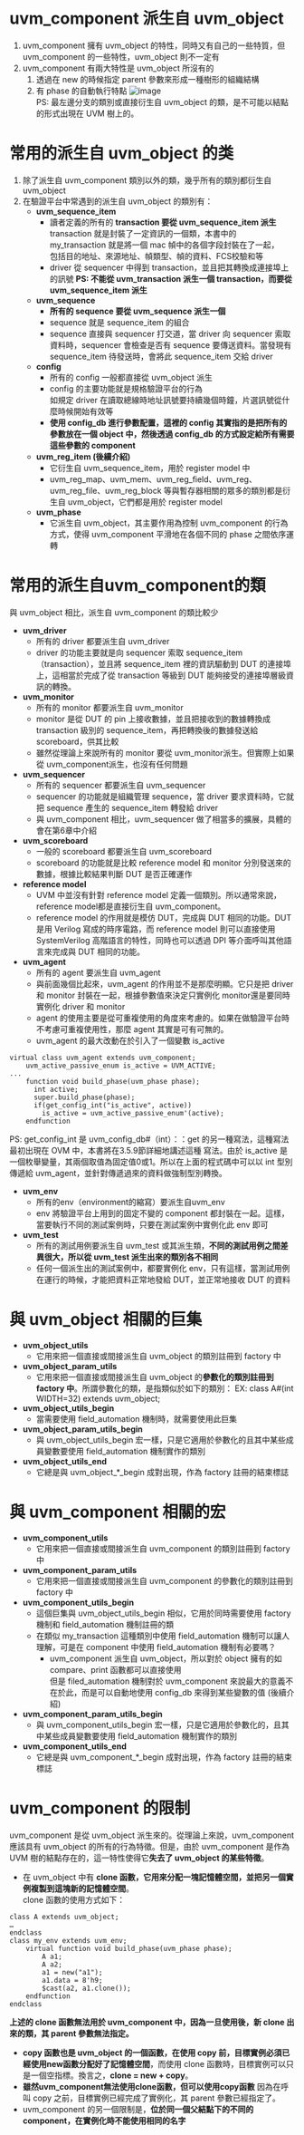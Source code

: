 # uvm_component 派生自 uvm_object
1. uvm_component 擁有 uvm_object 的特性，同時又有自己的一些特質，但 uvm_component 的一些特性，uvm_object 則不一定有
2. uvm_component 有兩大特性是 uvm_object 所沒有的
    1. 透過在 new 的時候指定 parent 參數來形成一種樹形的組織結構
    2. 有 phase 的自動執行特點
![image](https://github.com/user-attachments/assets/386be6d9-686e-4a92-9ed9-5c7d480f7ab1)  
PS: 最左邊分支的類別或直接衍生自 uvm_object 的類，是不可能以結點的形式出現在 UVM 樹上的。
# 常用的派生自 uvm_object 的类
1. 除了派生自 uvm_component 類別以外的類，幾乎所有的類別都衍生自 uvm_object
2. 在驗證平台中常遇到的派生自 uvm_object 的類別有：
    * **uvm_sequence_item**
      * 讀者定義的所有的 **transaction 要從 uvm_sequence_item 派生**  
        transaction 就是封裝了一定資訊的一個類，本書中的 my_transaction 就是將一個 mac 幀中的各個字段封裝在了一起，  
        包括目的地址、來源地址、幀類型、幀的資料、FCS校驗和等
      * driver 從 sequencer 中得到 transaction，並且把其轉換成連接埠上的訊號
        **PS: 不能從 uvm_transaction 派生一個 transaction，而要從 uvm_sequence_item 派生**
    * **uvm_sequence**
      * **所有的 sequence 要從 uvm_sequence 派生一個**
      * sequence 就是 sequence_item 的組合
      * sequence 直接與 sequencer 打交道，當 driver 向 sequencer 索取資料時，sequencer 會檢查是否有 sequence 要傳送資料。當發現有 sequence_item 待發送時，會將此 sequence_item 交給 driver
    * **config**
      * 所有的 config 一般都直接從 uvm_object 派生
      * config 的主要功能就是規格驗證平台的行為  
        如規定 driver 在讀取總線時地址訊號要持續幾個時鐘，片選訊號從什麼時候開始有效等
      * **使用 config_db 進行參數配置，這裡的 config 其實指的是把所有的參數放在一個 object 中，然後透過 config_db 的方式設定給所有需要這些參數的 component**
    * **uvm_reg_item (後續介紹)**
      * 它衍生自 uvm_sequence_item，用於 register model 中
      * uvm_reg_map、uvm_mem、uvm_reg_field、uvm_reg、uvm_reg_file、uvm_reg_block 等與暫存器相關的眾多的類別都是衍生自
uvm_object，它們都是用於 register model
    * **uvm_phase**
      * 它派生自 uvm_object，其主要作用為控制 uvm_component 的行為方式，使得 uvm_component 平滑地在各個不同的 phase 之間依序運轉
# 常用的派生自uvm_component的類
與 uvm_object 相比，派生自 uvm_component 的類比較少
* **uvm_driver**
    * 所有的 driver 都要派生自 uvm_driver
    * driver 的功能主要就是向 sequencer 索取 sequence_item（transaction），並且將 sequence_item 裡的資訊驅動到 DUT 的連接埠上，這相當於完成了從 transaction 等級到 DUT 能夠接受的連接埠層級資訊的轉換。
* **uvm_monitor**
    * 所有的 monitor 都要派生自 uvm_monitor
    * monitor 是從 DUT 的 pin 上接收數據，並且把接收到的數據轉換成 transaction 級別的 sequence_item，再把轉換後的數據發送給 
scoreboard，供其比較
    * 雖然從理論上來說所有的 monitor 要從 uvm_monitor派生。但實際上如果從 uvm_component派生，也沒有任何問題
* **uvm_sequencer**
    * 所有的 sequencer 都要派生自 uvm_sequencer
    * sequencer 的功能就是組織管理 sequence，當 driver 要求資料時，它就把 sequence 產生的 sequence_item 轉發給 driver
    * 與 uvm_component 相比，uvm_sequencer 做了相當多的擴展，具體的會在第6章中介紹
* **uvm_scoreboard**
    * 一般的 scoreboard 都要派生自 uvm_scoreboard
    * scoreboard 的功能就是比較 reference model 和 monitor 分別發送來的數據，根據比較結果判斷 DUT 是否正確運作
* **reference model**
    * UVM 中並沒有針對 reference model 定義一個類別。所以通常來說，reference model都是直接衍生自 uvm_component。
    * reference model 的作用就是模仿 DUT，完成與 DUT 相同的功能。DUT 是用 Verilog 寫成的時序電路，而 reference
model 則可以直接使用 SystemVerilog 高階語言的特性，同時也可以透過 DPI 等介面呼叫其他語言來完成與 DUT 相同的功能。
* **uvm_agent**
    * 所有的 agent 要派生自 uvm_agent
    * 與前面幾個比起來，uvm_agent 的作用並不是那麼明顯。它只是把 driver 和 monitor 封裝在一起，根據參數值來決定只實例化 monitor還是要同時實例化 driver 和 monitor
    * agent 的使用主要是從可重複使用的角度來考慮的。如果在做驗證平台時不考慮可重複使用性，那麼 agent 其實是可有可無的。
    * uvm_agent 的最大改動在於引入了一個變數 is_active
```
virtual class uvm_agent extends uvm_component;
    uvm_active_passive_enum is_active = UVM_ACTIVE;
...
    function void build_phase(uvm_phase phase);
      int active;
      super.build_phase(phase);
      if(get_config_int("is_active", active)) 
        is_active = uvm_active_passive_enum'(active);
    endfunction
```
PS: get_config_int 是 uvm_config_db#（int）：：get 的另一種寫法，這種寫法最初出現在 OVM 中，本書將在3.5.9節詳細地講述這種
寫法。由於 is_active 是一個枚舉變量，其兩個取值為固定值0或1。所以在上面的程式碼中可以以 int 型別傳遞給 uvm_agent，並針對傳遞過來的資料做強制型別轉換。
* **uvm_env**
    * 所有的env（environment的縮寫）要派生自uvm_env
    * env 將驗證平台上用到的固定不變的 component 都封裝在一起。這樣，當要執行不同的測試案例時，只要在測試案例中實例化此 env 即可
* **uvm_test**
    * 所有的測試用例要派生自 uvm_test 或其派生類，**不同的測試用例之間差異很大，所以從 uvm_test 派生出來的類別各不相同**
    * 任何一個派生出的測試案例中，都要實例化 env，只有這樣，當測試用例在運行的時候，才能把資料正常地發給 DUT，並正常地接收 DUT 的資料
# 與 uvm_object 相關的巨集
* **uvm_object_utils**
    * 它用來把一個直接或間接派生自 uvm_object 的類別註冊到 factory 中
* **uvm_object_param_utils**
    * 它用來把一個直接或間接派生自 uvm_object 的**參數化的類別註冊到 factory 中**。所謂參數化的類，是指類似於如下的類別：
      EX: class A#(int WIDTH=32) extends uvm_object;
* **uvm_object_utils_begin**
    * 當需要使用 field_automation 機制時，就需要使用此巨集
* **uvm_object_param_utils_begin**
    * 與 uvm_object_utils_begin 宏一樣，只是它適用於參數化的且其中某些成員變數要使用 field_automation 機制實作的類別
* **uvm_object_utils_end**
    * 它總是與 uvm_object_*_begin 成對出現，作為 factory 註冊的結束標誌
# 與 uvm_component 相關的宏
* **uvm_component_utils**
    * 它用來把一個直接或間接派生自 uvm_component 的類別註冊到 factory 中
* **uvm_component_param_utils**
    * 它用來把一個直接或間接派生自 uvm_component 的參數化的類別註冊到 factory 中
* **uvm_component_utils_begin**
    * 這個巨集與 uvm_object_utils_begin 相似，它用於同時需要使用 factory 機制和 field_automation 機制註冊的類
    * 在類似 my_transaction 這種類別中使用 field_automation 機制可以讓人理解，可是在 component 中使用 field_automation 機制有必要嗎？
        * uvm_component 派生自 uvm_object，所以對於 object 擁有的如 compare、print 函數都可以直接使用  
          但是 filed_automation 機制對於 uvm_component 來說最大的意義不在於此，而是可以自動地使用 config_db 來得到某些變數的值 (後續介紹)
* **uvm_component_param_utils_begin**
    * 與 uvm_component_utils_begin 宏一樣，只是它適用於參數化的，且其中某些成員變數要使用 field_automation 機制實作的類別
* **uvm_component_utils_end**
    * 它總是與 uvm_component_*_begin 成對出現，作為 factory 註冊的結束標誌
# uvm_component 的限制
uvm_component 是從 uvm_object 派生來的。從理論上來說，uvm_component 應該具有 uvm_object 的所有的行為特徵。但是，由於 uvm_component 是作為 UVM 樹的結點存在的，這一特性使得它**失去了 uvm_object 的某些特徵**。
* 在 uvm_object 中有 **clone 函數，它用來分配一塊記憶體空間，並把另一個實例複製到這塊新的記憶體空間**。  
clone 函數的使用方式如下：
```
class A extends uvm_object;
…
endclass
class my_env extends uvm_env;
    virtual function void build_phase(uvm_phase phase);
        A a1;
        A a2;
        a1 = new("a1");
        a1.data = 8'h9;
        $cast(a2, a1.clone());
    endfunction
endclass
```
**上述的 clone 函數無法用於 uvm_component 中，因為一旦使用後，新 clone 出來的類，其 parent 參數無法指定。**
* **copy 函數也是 uvm_object 的一個函數，在使用 copy 前，目標實例必須已經使用new函數分配好了記憶體空間**，而使用 clone 函數時，目標實例可以只是一個空指標。換言之，**clone = new + copy**。
* **雖然uvm_component無法使用clone函數，但可以使用copy函數** 因為在呼叫 copy 之前，目標實例已經完成了實例化，其 parent 參數已經指定了。
* uvm_component 的另一個限制是，**位於同一個父結點下的不同的 component，在實例化時不能使用相同的名字**
